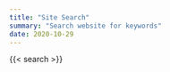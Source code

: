 ```yaml
---
title: "Site Search"
summary: "Search website for keywords"
date: 2020-10-29
---
```


{{< search >}}